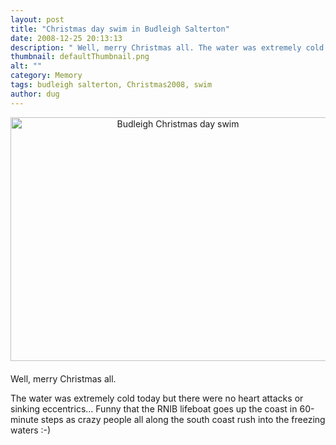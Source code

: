 ```yaml
---
layout: post
title: "Christmas day swim in Budleigh Salterton"
date: 2008-12-25 20:13:13
description: " Well, merry Christmas all. The water was extremely cold today but there were no heart attacks or sinking eccentrics&#8230; Funny that the RNIB lifeboat goes up the coast in 60-minute steps as crazy people all along the south coast&#8230;"
thumbnail: defaultThumbnail.png
alt: ""
category: Memory
tags: budleigh salterton, Christmas2008, swim
author: dug
---
```


<p><img alt="Budleigh Christmas day swim" src="http://www.donkeyontheedge.com/assets_c/2008/12/Budleigh_Christmas_Swim-thumb-520x390.jpg" width="520" height="390" class="mt-image-center" style="text-align: center; display: block; margin: 0 auto 20px;" /></p>

<p>Well, merry Christmas all. </p>

<p>The water was extremely cold today but there were no heart attacks or sinking eccentrics... Funny that the <span class="caps">RNIB </span>lifeboat goes up the coast in 60-minute steps as crazy people all along the south coast rush into the freezing waters :-)</p>
